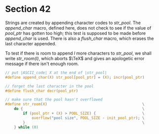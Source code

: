 # Section 42

Strings are created by appending character codes to *str_pool*.
The *append_char* macro, defined here, does not check to see if the value of *pool_ptr* has gotten too high; this test is supposed to be made before *append_char* is used.
There is also a *flush_char* macro, which erases the last character appended.

To test if there is room to append *l* more characters to *str_pool*, we shall write *str_room(l)*, which aborts $\TeX$ and gives an apologetic error message if there isn't enough room.

```c include/strings.h
// put |ASCII_code| X at the end of |str_pool|
#define append_char(X) str_pool[pool_ptr] = (X); incr(pool_ptr)

// forget the last character in the pool
#define flush_char decr(pool_ptr)

// make sure that the pool hasn't overflowed
#define str_room(X)                                           \
    do {                                                      \
        if (pool_ptr + (X) > POOL_SIZE) {                     \
            overflow("pool size", POOL_SIZE - init_pool_ptr); \
        }                                                     \
    } while (0)
```